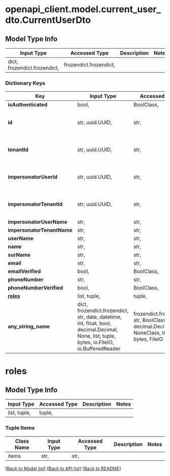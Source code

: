 # openapi_client.model.current_user_dto.CurrentUserDto

## Model Type Info
Input Type | Accessed Type | Description | Notes
------------ | ------------- | ------------- | -------------
dict, frozendict.frozendict,  | frozendict.frozendict,  |  | 

### Dictionary Keys
Key | Input Type | Accessed Type | Description | Notes
------------ | ------------- | ------------- | ------------- | -------------
**isAuthenticated** | bool,  | BoolClass,  |  | [optional] 
**id** | str, uuid.UUID,  | str,  |  | [optional] value must be a uuid
**tenantId** | str, uuid.UUID,  | str,  |  | [optional] value must be a uuid
**impersonatorUserId** | str, uuid.UUID,  | str,  |  | [optional] value must be a uuid
**impersonatorTenantId** | str, uuid.UUID,  | str,  |  | [optional] value must be a uuid
**impersonatorUserName** | str,  | str,  |  | [optional] 
**impersonatorTenantName** | str,  | str,  |  | [optional] 
**userName** | str,  | str,  |  | [optional] 
**name** | str,  | str,  |  | [optional] 
**surName** | str,  | str,  |  | [optional] 
**email** | str,  | str,  |  | [optional] 
**emailVerified** | bool,  | BoolClass,  |  | [optional] 
**phoneNumber** | str,  | str,  |  | [optional] 
**phoneNumberVerified** | bool,  | BoolClass,  |  | [optional] 
**[roles](#roles)** | list, tuple,  | tuple,  |  | [optional] 
**any_string_name** | dict, frozendict.frozendict, str, date, datetime, int, float, bool, decimal.Decimal, None, list, tuple, bytes, io.FileIO, io.BufferedReader | frozendict.frozendict, str, BoolClass, decimal.Decimal, NoneClass, tuple, bytes, FileIO | any string name can be used but the value must be the correct type | [optional]

# roles

## Model Type Info
Input Type | Accessed Type | Description | Notes
------------ | ------------- | ------------- | -------------
list, tuple,  | tuple,  |  | 

### Tuple Items
Class Name | Input Type | Accessed Type | Description | Notes
------------- | ------------- | ------------- | ------------- | -------------
items | str,  | str,  |  | 

[[Back to Model list]](../../README.md#documentation-for-models) [[Back to API list]](../../README.md#documentation-for-api-endpoints) [[Back to README]](../../README.md)

